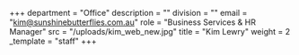 +++
department = "Office"
description = ""
division = ""
email = "kim@sunshinebutterflies.com.au"
role = "Business Services & HR Manager"
src = "/uploads/kim_web_new.jpg"
title = "Kim Lewry"
weight = 2
_template = "staff"
+++

